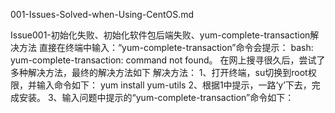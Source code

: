 001-Issues-Solved-when-Using-CentOS.md

Issue001-初始化失败、初始化软件包后端失败、yum-complete-transaction解决方法
直接在终端中输入：“yum-complete-transaction”命令会提示：
bash: yum-complete-transaction: command not found。
在网上搜寻很久后，尝试了多种解决方法，最终的解决方法如下
解决方法：
1、打开终端，su切换到root权限，并输入命令如下：
yum install yum-utils
2、根据1中提示，一路‘y’下去，完成安装。
3、输入问题中提示的“yum-complete-transaction”命令如下：
